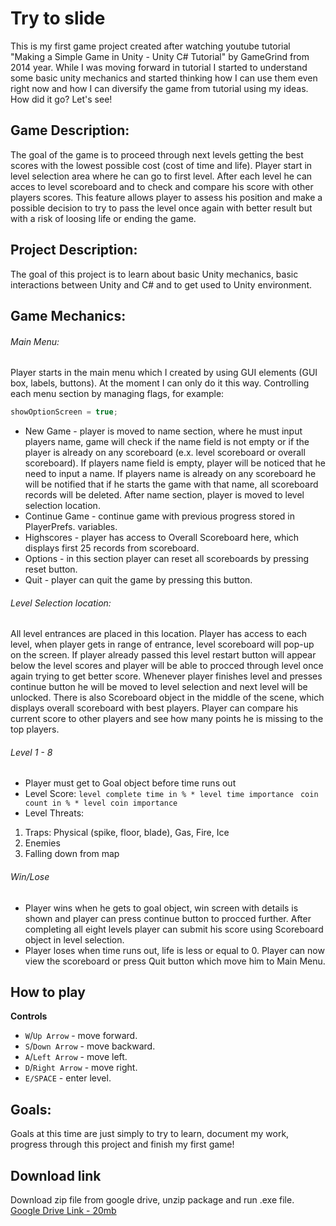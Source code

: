 # Try to slide
This is my first game project created after watching youtube tutorial "Making a Simple Game in Unity - Unity C# Tutorial" by GameGrind from 2014 year. While I was moving forward in tutorial I started to understand some basic unity mechanics and started thinking how I can use them even right now and how I can diversify the game from tutorial using my ideas. How did it go? Let's see! 

## Game Description:
The goal of the game is to proceed through next levels getting the best scores with the lowest possible cost (cost of time and life). Player start in level selection area where he can go to first level. After each level he can acces to level scoreboard and to check and compare his score with other players scores. This feature allows player to assess his position and make a possible decision to try to pass the level once again with better result but with a risk of loosing life or ending the game.

## Project Description:
The goal of this project is to learn about basic Unity mechanics, basic interactions between Unity and C#  and to get used to Unity environment.

## Game Mechanics:
###### Main Menu:
Player starts in the main menu which I created by using GUI elements (GUI box, labels, buttons). At the moment I can only do it this way. Controlling each menu section by managing flags, for example:
```csharp
showOptionScreen = true;
```
- New Game - player is moved to name section, where he must input players name, game will check if the name field is not empty or if the player is already on any scoreboard (e.x. level scoreboard or overall scoreboard). 
If players name field is empty, player will be noticed that he need to input a name.
If players name is already on any scoreboard he will be notified that if he starts the game with that name, all scoreboard records will be deleted.
After name section, player is moved to level selection location.
- Continue Game - continue game with previous progress stored in PlayerPrefs. variables.
- Highscores - player has access to Overall Scoreboard here, which displays first 25 records from scoreboard.
- Options - in this section player can reset all scoreboards by pressing reset button.
- Quit - player can quit the game by pressing this button.

###### Level Selection location:
All level entrances are placed in this location. Player has access to each level, when player gets in range of entrance, level scoreboard will pop-up on the screen. If player already passed this level restart button will appear below the level scores and player will be able to procced through level once again trying to get better score. Whenever player finishes level and presses continue button he will be moved to level selection and next level will be unlocked.
There is also Scoreboard object in the middle of the scene, which displays overall scoreboard with best players. Player can compare his current score to other players and see how many points he is missing to the top players.

###### Level 1 - 8
- Player must get to Goal object before time runs out
- Level Score:
`level complete time in % * level time importance `
`coin count in % * level coin importance`
- Level Threats:
1. Traps: Physical (spike, floor, blade), Gas, Fire, Ice
1. Enemies
1. Falling down from map

###### Win/Lose
- Player wins when he gets to goal object, win screen with details is shown and player can press continue button to procced further.
After completing all eight levels player can submit his score using Scoreboard object in level selection.
- Player loses when time runs out, life is less or equal to 0.
Player can now view the scoreboard or press Quit button which move him to Main Menu.

## How to play
**Controls**  
- `W`/`Up Arrow` - move forward.
- `S`/`Down Arrow` - move backward.
- `A`/`Left Arrow` - move left.
- `D`/`Right Arrow` - move right.
- `E/SPACE` - enter level.

## Goals:
Goals at this time are just simply to try to learn, document my work, progress through this project and finish my first game!

## Download link
Download zip file from google drive, unzip package and run .exe file.  
[Google Drive Link - 20mb](https://drive.google.com/file/d/1kiW2mlkgiXp5ULNOwT17QpoJ2bwUDyWV/view?usp=sharing)
